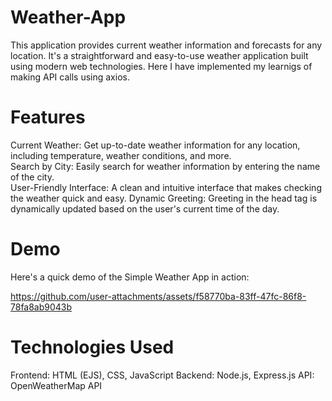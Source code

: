 # Weather-App

This application provides current weather information and forecasts for any location. It's a straightforward and easy-to-use weather application built using modern web technologies.
Here I have implemented my learnigs of making API calls using axios.

# Features
Current Weather: Get up-to-date weather information for any location, including temperature, weather conditions, and more.<br>
Search by City: Easily search for weather information by entering the name of the city.<br>
User-Friendly Interface: A clean and intuitive interface that makes checking the weather quick and easy.
Dynamic Greeting: Greeting in the head tag is dynamically updated based on the user's current time of the day.

# Demo
Here's a quick demo of the Simple Weather App in action:

https://github.com/user-attachments/assets/f58770ba-83ff-47fc-86f8-78fa8ab9043b


# Technologies Used
Frontend: HTML (EJS), CSS, JavaScript
Backend: Node.js, Express.js
API: OpenWeatherMap API
